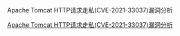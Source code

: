 Apache Tomcat HTTP请求走私(CVE-2021-33037)漏洞分析


[Apache Tomcat HTTP请求走私(CVE-2021-33037)漏洞分析](https://xz.aliyun.com/t/9866)
